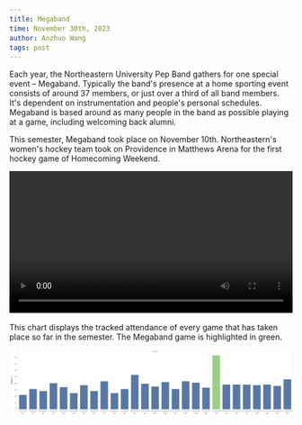 ```yaml
---
title: Megaband
time: November 30th, 2023
author: Anzhuo Wang
tags: post
---
```


Each year, the Northeastern University Pep Band gathers for one special event – Megaband. Typically the band's presence at a home sporting event consists of around 37 members, or just over a third of all band members. It's dependent on instrumentation and people's personal schedules. Megaband is based around as many people in the band as possible playing at a game, including welcoming back alumni.

This semester, Megaband took place on November 10th. Northeastern's women's hockey team took on Providence in Matthews Arena for the first hockey game of Homecoming Weekend.

<video controls style="width:100%">
    <source src="https://media.githubusercontent.com/media/Anzhuo-W/treesfrog/main/posts/media/megaband-draft.mp4" type="video/mp4">
    <a href="https://media.githubusercontent.com/media/Anzhuo-W/treesfrog/main/posts/media/megaband-draft.mp4"> Download video </a>
</video>

This chart displays the tracked attendance of every game that has taken place so far in the semester. The Megaband game is highlighted in green.

![attendance](/images/attendance.png)

<!-- Along with the date of each game, each bar is labeled with its respective sport.

<table style="text-align: left; margin: auto">
    <tr>
        <th>Abbreviation</th>
        <th>Sport</th>
    </tr>
    <tr>
        <td>WV</td>
        <td>women's volleyball</td>
    </tr>
    <tr>
        <td>WH</td>
        <td>women's hockey</td>
    </tr>
    <tr>
        <td>MH</td>
        <td>men's hockey</td>
    </tr>
    <tr>
        <td>MB</td>
        <td>men's basketball</td>
    </tr>
    <tr>
        <td>WB</td>
        <td>women's basketball</td>
    </tr>
</table> -->